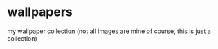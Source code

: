 # wallpapers
my wallpaper collection (not all images are mine of course, this is just a collection)
